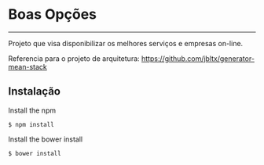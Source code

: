 # Boas Opções
---
Projeto que visa disponibilizar os melhores serviços e empresas on-line.

Referencia para o projeto de arquitetura: 
https://github.com/jbltx/generator-mean-stack

## Instalação

Install the npm

```
$ npm install
```

Install the bower install

```
$ bower install
```
